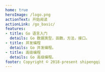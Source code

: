 ```yaml
---
home: true
heroImage: /logo.png
actionText: 开始阅读 
actionLink: /go_basic/
features:
- title: Go 语言入门
  details: Go 数据类型，函数，方法，接口。
- title: 并发编程
  details: Go 并发编程。
- title: 高级编程
  details: Go 高级编程。
footer: Copyright © 2018-present shipengqi
---
```

